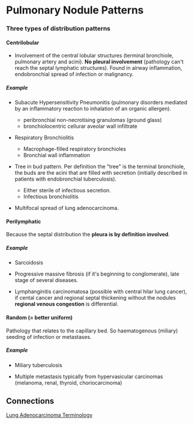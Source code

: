 # Pulmonary Nodule Patterns

### Three types of distribution patterns

####  Centrilobular 
* Involvement of the central lobular structures (terminal bronchiole, pulmonary artery and acini). **No pleural involvement** (pathology can't reach the septal lymphatic structures). Found in airway inflammation, endobronchial spread of infection or malignancy.

##### Example
* Subacute Hypersensitivity Pneumonitis (pulmonary disorders mediated by an inflammatory reaction to inhalation of an organic allergen).
    * peribronchial non-necrotising granulomas (ground glass)
	* bronchiolocentric cellurar aveolar wall infiltrate

* Respiratory Bronchiolitis 
    * Macrophage-filled respiratory bronchioles
	* Bronchial wall inflammation

* Tree in bud pattern. Per definition the "tree" is the terminal bronchiole, the buds are the acini that are filled with secretion (initially described in patients with endobronchial tuberculosis). 
    * Either sterile of infectious secretion. 
	* Infectious bronchiolitis 

* Multifocal spread of lung adenocarcinoma.


####  Perilymphatic
Because the septal distribution the **pleura is by definition involved**.

##### Example
* Sarcoidosis

* Progressive massive fibrosis (if it's beginning to conglomerate), late stage of several diseases.

* Lymphanginitis carcinomatosa (possible with central hilar lung cancer), if cental cancer and regional septal thickening without the nodules **regional venous congestion** is differential.


####  Random (= better uniform)
Pathology that relates to the capillary bed. So haematogenous (miliary) seeding of infection or metastases.

##### Example
* Miliary tuberculosis

* Multiple metastasis typically from hypervasicular carcinomas (melanoma, renal, thyroid, choriocarcinoma)



## Connections 
[Lung Adenocarcinoma Terminology](../zettel/0008--lung-adenocarcinoma-terminology.md)



